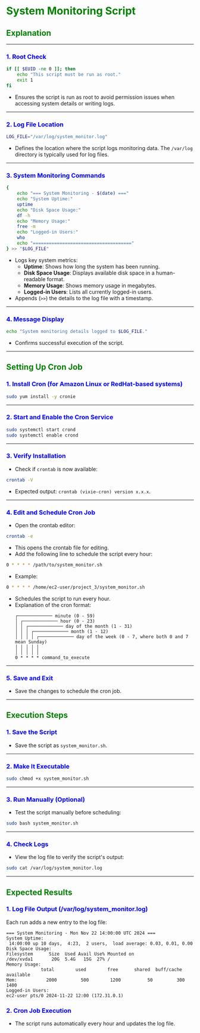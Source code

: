 
# **<span style="color:green">System Monitoring Script</span>**

## **<span style="color:green">Explanation</span>**

---

### **<span style="color:blue">1. Root Check</span>**

```bash
if [[ $EUID -ne 0 ]]; then
    echo "This script must be run as root."
    exit 1
fi
```

- Ensures the script is run as root to avoid permission issues when accessing system details or writing logs.

---

### **<span style="color:blue">2. Log File Location</span>**

```bash
LOG_FILE="/var/log/system_monitor.log"
```

- Defines the location where the script logs monitoring data. The `/var/log` directory is typically used for log files.

---

### **<span style="color:blue">3. System Monitoring Commands</span>**

```bash
{
    echo "=== System Monitoring - $(date) ==="
    echo "System Uptime:"
    uptime
    echo "Disk Space Usage:"
    df -h
    echo "Memory Usage:"
    free -m
    echo "Logged-in Users:"
    who
    echo "====================================="
} >> "$LOG_FILE"
```

- Logs key system metrics:
  - **Uptime**: Shows how long the system has been running.
  - **Disk Space Usage**: Displays available disk space in a human-readable format.
  - **Memory Usage**: Shows memory usage in megabytes.
  - **Logged-in Users**: Lists all currently logged-in users.
- Appends (`>>`) the details to the log file with a timestamp.

---

### **<span style="color:blue">4. Message Display</span>**

```bash
echo "System monitoring details logged to $LOG_FILE."
```

- Confirms successful execution of the script.

---

## **<span style="color:green">Setting Up Cron Job</span>**

### **<span style="color:blue">1. Install Cron (for Amazon Linux or RedHat-based systems)</span>**

```bash
sudo yum install -y cronie
```

---

### **<span style="color:blue">2. Start and Enable the Cron Service</span>**

```bash
sudo systemctl start crond
sudo systemctl enable crond
```

---

### **<span style="color:blue">3. Verify Installation</span>**

- Check if `crontab` is now available:

```bash
crontab -V
```

  - Expected output: `crontab (vixie-cron) version x.x.x`.

---

### **<span style="color:blue">4. Edit and Schedule Cron Job</span>**

- Open the crontab editor:

```bash
crontab -e
```

  - This opens the crontab file for editing.
  - Add the following line to schedule the script every hour:

```bash
0 * * * * /path/to/system_monitor.sh
```
  - Example:
  
```bash
0 * * * * /home/ec2-user/project_3/system_monitor.sh
```

- Schedules the script to run every hour.
- Explanation of the cron format:
  ```plaintext
  ┌───────────── minute (0 - 59)
  │ ┌───────────── hour (0 - 23)
  │ │ ┌───────────── day of the month (1 - 31)
  │ │ │ ┌───────────── month (1 - 12)
  │ │ │ │ ┌───────────── day of the week (0 - 7, where both 0 and 7 mean Sunday)
  │ │ │ │ │
  │ │ │ │ │
  0 * * * * command_to_execute
  ```

---

### **<span style="color:blue">5. Save and Exit</span>**

- Save the changes to schedule the cron job.

---

## **<span style="color:green">Execution Steps</span>**

### **<span style="color:blue">1. Save the Script</span>**

- Save the script as `system_monitor.sh`.

---

### **<span style="color:blue">2. Make It Executable</span>**

```bash
sudo chmod +x system_monitor.sh
```

---

### **<span style="color:blue">3. Run Manually (Optional)</span>**

- Test the script manually before scheduling:

```bash
sudo bash system_monitor.sh
```

---

### **<span style="color:blue">4. Check Logs</span>**

- View the log file to verify the script's output:

```bash
sudo cat /var/log/system_monitor.log
```

---

## **<span style="color:green">Expected Results</span>**

### **<span style="color:blue">1. Log File Output (/var/log/system_monitor.log)</span>**

Each run adds a new entry to the log file:

```plaintext
=== System Monitoring - Mon Nov 22 14:00:00 UTC 2024 ===
System Uptime:
 14:00:00 up 10 days,  4:23,  2 users,  load average: 0.03, 0.01, 0.00
Disk Space Usage:
Filesystem      Size  Used Avail Use% Mounted on
/dev/xvda1       20G  5.4G   15G  27% /
Memory Usage:
             total        used        free      shared  buff/cache   available
Mem:           2000         500        1200          50         300        1400
Logged-in Users:
ec2-user pts/0 2024-11-22 12:00 (172.31.0.1)
```

### **<span style="color:blue">2. Cron Job Execution</span>**

- The script runs automatically every hour and updates the log file.
